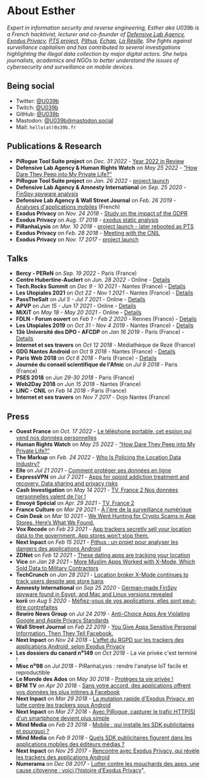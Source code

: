 # About Esther

*Expert in information security and reverse engineering, Esther aka U039b is a French hacktivist, lecturer and co-founder of [Defensive Lab Agency](https://defensive-lab.agency/), [Exodus Privacy](https://exodus-privacy.eu.org/en/), [PTS project](https://pts-project.org/), [Pithus](https://beta.pithus.org/), [Echap](https://echap.eu.org/), [La Résille](https://laresille.fr/). She fights against surveillance capitalism and has contributed to several investigations highlighting the illegal data collection by major digital actors. She helps journalists, academics and NGOs to better understand the issues of cybersecurity and surveillance on mobile devices.*

## Being social
 * Twitter: [@U039b](https://twitter.com/U039b)
 * Twitch: [@U039b](https://twitch.tv/u039b)
 * GitHub: [@U039b](https://github.com/u039b)
 * Mastodon: [@U039b@mastodon.social](https://mastodon.social/@U039b)
 * Mail: `hello(at)0x39b.fr`

## Publications & Research

* **PiRogue Tool Suite project** on *Dec. 31 2022* - [Year 2022 in Review](https://pts-project.org/blog/year-2022-in-review/)
* **Defensive Lab Agency & Human Rights Watch** on *May 25 2022* - [“How Dare They Peep into My Private Life?”](https://www.hrw.org/report/2022/05/25/how-dare-they-peep-my-private-life/childrens-rights-violations-governments)
* **PiRogue Tool Suite project** on *Jan. 26 2022* - [project launch](https://pts-project.org/)
* **Defensive Lab Agency & Amnesty International** on *Sep. 25 2020* - [FinSpy spyware analysis](https://defensive-lab.agency/2020/09/finspy-android/)
* **Defensive Lab Agency & Wall Street Journal** on *Feb. 26 2019* - [Analyses d'applications mobiles](https://defensive-lab.agency/2019/02/retour-sur-nos-analyses-dapplications-mobiles-utilisant-facebook-realisees-pour-le-wall-street-journal/) (French)
* **Exodus Privacy** on *Nov. 24 2018* - [Study on the impact of the GDPR](https://exodus-privacy.eu.org/en/post/etude-rgpd-avant-apres/)
* **Exodus Privacy** on *Aug. 17 2018* - [εxodus static analysis](https://exodus-privacy.eu.org/en/post/exodus_static_analysis/)
* **PiRanhaLysis** on *Mar. 10 2018* - [project launch - later rebooted as PTS](https://pts-project.org/)
* **Exodus Privacy** on *Feb. 28 2018* - [Meeting with the CNIL](https://exodus-privacy.eu.org/en/post/retour-sur-notre-rencontre-avec-la-cnil/)
* **Exodus Privacy** on *Nov. 17 2017* - [project launch](https://exodus-privacy.eu.org)

## Talks
 * **Bercy - PEReN** on *Sep. 19 2022* - Paris (France)
 * **Centre Hubertine-Auclert** on *Jun. 28 2022* - Online - [Details](https://m.centre-hubertine-auclert.fr/article/webinaire-la-cybersurveillance-au-sein-du-couple-les-enjeux-autour-de-la-geolocalisation-28)
 * **Tech.Rocks Summit** on *Dec 9 - 10 2021* - Nantes (France) - [Details](https://events.tech.rocks/summit-2021)
 * **Les Utopiales 2021** on *Oct 22 - Nov 1 2021* - Nantes (France) - [Details](https://www.utopiales.org/)
 * **PassTheSalt** on *Jul 5 - Jul 7 2021* - Online - [Details](https://2021.pass-the-salt.org/)
 * **APVP** on *Jun 15 - Jun 17 2021* - Online - [Details](https://apvp2021.sciencesconf.org/)
 * **MiXiT** on *May 18 - May 20 2021* - Online - [Details](https://mixitconf.org/)
 * **FDLN - Forum ouvert** on *Feb 1 - Feb 2 2020* - Rennes (France) - [Details](https://fdln.insa-rennes.fr/region-de-rennes/echanges-atelier-forum-ouvert-comment-passer-du-partage-du-monde-au-monde-du-partage/)
 * **Les Utopiales 2019** on *Oct 31 - Nov 4 2019* - Nantes (France) - [Details](https://www.utopiales.org/)
 * **13è Université des DPO - AFCDP** on *Jan 16 2019* - Paris (France) - [Details](https://www.afcdp.net/13e-Universite-des-DPO-Paris-2019)
 * **Internet et ses travers** on *Oct 12 2018* - Médiathèque de Rezé (France)
 * **GDG Nantes Android** on *Oct 9 2018* - Nantes (France) - [Details](https://www.meetup.com/fr-FR/gdg_nantes_android/events/254684321/)
 * **Paris Web 2018** on *Oct 6 2018* - Paris (France) - [Details](https://www.paris-web.fr/)
 * **Journée du conseil scientifique de l'Afnic** on *Jul 9 2018* - Paris (France)
 * **PSES 2018** on *Jun 29-30 2018* - Paris (France)
 * **Web2Day 2018** on *Jun 15 2018* - Nantes (France)
 * **LINC - CNIL** on *Feb 14 2018* - Paris (France)
 * **Internet et ses travers** on *Nov 7 2017* - Dojo Nantes (France)

## Press
 * **Ouest France** on *Oct. 17 2022* - [Le téléphone portable, cet espion qui vend nos données personnelles](https://www.ouest-france.fr/leditiondusoir/2022-10-17/le-telephone-portable-cet-espion-qui-vend-nos-donnees-personnelles-7987242a-0211-4c77-8814-4c73572f1453)
 * **Human Rights Watch** on *May 25 2022* - [“How Dare They Peep into My Private Life?”](https://www.hrw.org/report/2022/05/25/how-dare-they-peep-my-private-life/childrens-rights-violations-governments)
 * **The Markup** on *Feb. 24 2022* - [Who Is Policing the Location Data Industry?](https://themarkup.org/the-breakdown/2022/02/24/who-is-policing-the-location-data-industry)
 * **Elle** on *Jul 21 2021* - [Comment protéger ses données en ligne](https://www.elle.fr/Societe/News/Comment-proteger-ses-donnees-en-ligne-3939955)
 * **ExpressVPN** on *Jul 7 2021* - [Apps for opioid addiction treatment and recovery. Data sharing and privacy risks](https://www.expressvpn.com/digital-security-lab/opioid-telehealth-research)
 * **Cash Investigation** on *May 14 2021* - [TV, France 2 Nos données personnelles valent de l'or !](https://peertube.underworld.fr/videos/watch/a4f03cab-999a-4d90-bc2b-0e49693a227e)
 * **Envoyé Spécial** on *Apr. 29 2021* - [TV, France 2](https://www.france.tv/france-2/envoye-special/2436563-heritage-la-fete-au-village.html)
 * **France Culture** on *Mar 29 2021* - [À l'ère de la surveillance numérique](https://www.franceculture.fr/emissions/series/a-lere-de-la-surveillance-numerique)
 * **Coin Desk** on *Mar 10 2021* - [We Went Hunting for Crypto Scams in App Stores. Here’s What We Found.](https://www.coindesk.com/crypto-scam-apps-in-app-stores)
 * **Vox Recode** on *Feb 23 2021* - [App trackers secretly sell your location data to the government. App stores won’t stop them.](https://www.vox.com/recode/22278402/x-mode-sdk-google-play-ban-location-data)
 * **Next Inpact** on *Feb 15 2021* - [Pithus : un projet pour analyser les dangers des applications Android](https://www.nextinpact.com/article/45976/pithus-projet-pour-analyser-dangers-applications-android)
 * **ZDNet** on *Feb 12 2021* - [These dating apps are tracking your location](https://www.zdnet.com/article/these-dating-apps-are-tracking-your-location/)
 * **Vice** on *Jan 28 2021* - [More Muslim Apps Worked with X-Mode, Which Sold Data to Military Contractors](https://www.vice.com/en/article/epdkze/muslim-apps-location-data-military-xmode)
 * **TechCrunch** on *Jan 28 2021* - [Location broker X-Mode continues to track users despite app store bans](https://techcrunch.com/2021/01/28/x-mode-location-google-apple-ban/)
 * **Amnesty International** on *Sep 25 2020* - [German-made FinSpy spyware found in Egypt, and Mac and Linux versions revealed](https://www.amnesty.org/en/latest/research/2020/09/german-made-finspy-spyware-found-in-egypt-and-mac-and-linux-versions-revealed/)
 * **korii** on *Aug 5 2020* - [Méfiez-vous de vos applications, elles sont peut-être contrefaites](https://korii.slate.fr/tech/applications-contrefacons-defensive-lab-cybersecurite-ransomware-donnees-personnelles-cybercriminalite-hacking)
 * **Rewire News Group** on *Jul 24 2019* - [Anti-Choice Apps Are Violating Google and Apple Privacy Standards](https://rewirenewsgroup.com/article/2019/07/24/anti-choice-apps-are-violating-google-and-apple-privacy-standards/)
 * **Wall Street Journal** on *Feb 22 2019* - [You Give Apps Sensitive Personal Information. Then They Tell Facebook.](https://www.wsj.com/articles/you-give-apps-sensitive-personal-information-then-they-tell-facebook-11550851636)
 * **Next Inpact** on *Nov 24 2018* - [L'effet du RGPD sur les trackers des applications Android, selon Exodus Privacy](https://www.nextinpact.com/news/107335-leffet-rgpd-sur-trackers-applications-android-selon-exodus-privacy.htm)
 * **Les dossiers du canard n⁰149** on *Oct 2018* - La vie privée c'est terminé !
 * **Misc n⁰98** on *Jul 2018* - PiRanhaLysis : rendre l'analyse IoT facile et reproductible
 * **Le Monde des Ados** on *May 30 2018* - [Protèges ta vie privée !](http://www.lemondedesados.fr/)
 * **BFM TV** on *Apr 20 2018* - [Sans votre accord, des applications offrent vos données les plus intimes à Facebook](http://bfmbusiness.bfmtv.com/hightech/sans-votre-accord-des-applications-offrent-vos-donnees-les-plus-intimes-a-facebook-1424638.html)
 * **Next Inpact** on *Mar 29 2018* - [La mutation rapide d'Exodus Privacy, en lutte contre les trackers sous Android](https://www.nextinpact.com/news/106366-la-mutation-rapide-dexodus-privacy-en-lutte-contre-trackers-sous-android.htm)
 * **Next Inpact** on *Mar 27 2018* - [Avec PiRogue, capturer le trafic HTTP(S) d'un smartphone devient plus simple](https://www.nextinpact.com/news/106364-avec-pirogue-capturer-trafic-https-dun-smartphone-devient-plus-simple.htm)
 * **Mind Media** on *Feb 23 2018* - [Mobile : qui installe les SDK publicitaires et pourquoi ?](http://www.mindnews.fr/articles/quels-sdk-publicitaires-les-editeurs-medias-utilisent-ils-dans-leurs-applications-mobiles.9828.html)
 * **Mind Media** on *Feb 9 2018* - [Quels SDK publicitaires figurent dans les applications mobiles des éditeurs médias ?](http://www.mindnews.fr/articles/quels-sdk-publicitaires-les-editeurs-medias-utilisent-ils-dans-leurs-applications-mobiles.9828.html)
 * **Next Inpact** on *Nov 25 2017* - [Rencontre avec Exodus Privacy, qui révèle les trackers des applications Android](https://www.nextinpact.com/news/105655-rencontre-avec-exodus-privacy-qui-revele-trackers-applications-android.htm)
 * **Numerama** on *Dec 08 2017* - [Lutter contre les mouchards des apps, une cause citoyenne : voici l’histoire d’Exodus Privacy](http://www.numerama.com/politique/313309-lutter-contre-les-mouchards-des-apps-une-cause-citoyenne-voici-lhistoire-dexodus-privacy.html)",